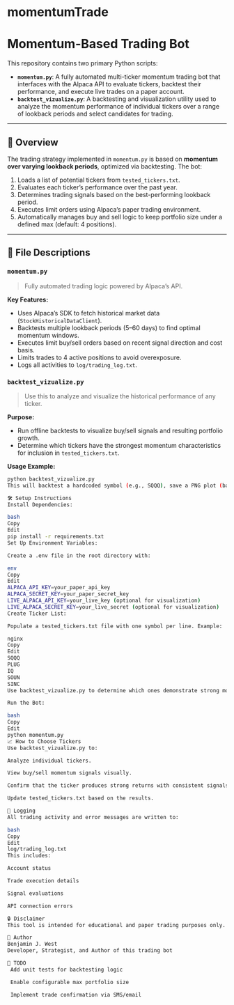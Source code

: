 # momentumTrade

# Momentum-Based Trading Bot

This repository contains two primary Python scripts:

- **`momentum.py`**: A fully automated multi-ticker momentum trading bot that interfaces with the Alpaca API to evaluate tickers, backtest their performance, and execute live trades on a paper account.
- **`backtest_vizualize.py`**: A backtesting and visualization utility used to analyze the momentum performance of individual tickers over a range of lookback periods and select candidates for trading.

---

## 🚀 Overview

The trading strategy implemented in `momentum.py` is based on **momentum over varying lookback periods**, optimized via backtesting. The bot:

1. Loads a list of potential tickers from `tested_tickers.txt`.
2. Evaluates each ticker’s performance over the past year.
3. Determines trading signals based on the best-performing lookback period.
4. Executes limit orders using Alpaca’s paper trading environment.
5. Automatically manages buy and sell logic to keep portfolio size under a defined max (default: 4 positions).

---

## 📁 File Descriptions

### `momentum.py`

> Fully automated trading logic powered by Alpaca’s API.

**Key Features:**

- Uses Alpaca’s SDK to fetch historical market data (`StockHistoricalDataClient`).
- Backtests multiple lookback periods (5–60 days) to find optimal momentum windows.
- Executes limit buy/sell orders based on recent signal direction and cost basis.
- Limits trades to 4 active positions to avoid overexposure.
- Logs all activities to `log/trading_log.txt`.

### `backtest_vizualize.py`

> Use this to analyze and visualize the historical performance of any ticker.

**Purpose:**

- Run offline backtests to visualize buy/sell signals and resulting portfolio growth.
- Determine which tickers have the strongest momentum characteristics for inclusion in `tested_tickers.txt`.

**Usage Example:**

```bash
python backtest_vizualize.py
This will backtest a hardcoded symbol (e.g., SQQQ), save a PNG plot (backtest_visualization.png), and print total return and optimal lookback period.

🛠 Setup Instructions
Install Dependencies:

bash
Copy
Edit
pip install -r requirements.txt
Set Up Environment Variables:

Create a .env file in the root directory with:

env
Copy
Edit
ALPACA_API_KEY=your_paper_api_key
ALPACA_SECRET_KEY=your_paper_secret_key
LIVE_ALPACA_API_KEY=your_live_key (optional for visualization)
LIVE_ALPACA_SECRET_KEY=your_live_secret (optional for visualization)
Create Ticker List:

Populate a tested_tickers.txt file with one symbol per line. Example:

nginx
Copy
Edit
SQQQ
PLUG
IQ
SOUN
SINC
Use backtest_vizualize.py to determine which ones demonstrate strong momentum patterns.

Run the Bot:

bash
Copy
Edit
python momentum.py
📈 How to Choose Tickers
Use backtest_vizualize.py to:

Analyze individual tickers.

View buy/sell momentum signals visually.

Confirm that the ticker produces strong returns with consistent signals.

Update tested_tickers.txt based on the results.

📄 Logging
All trading activity and error messages are written to:

bash
Copy
Edit
log/trading_log.txt
This includes:

Account status

Trade execution details

Signal evaluations

API connection errors

🔒 Disclaimer
This tool is intended for educational and paper trading purposes only. Trading involves significant risk and you are solely responsible for any financial decisions made using this software.

🧠 Author
Benjamin J. West
Developer, Strategist, and Author of this trading bot

📌 TODO
 Add unit tests for backtesting logic

 Enable configurable max portfolio size

 Implement trade confirmation via SMS/email
